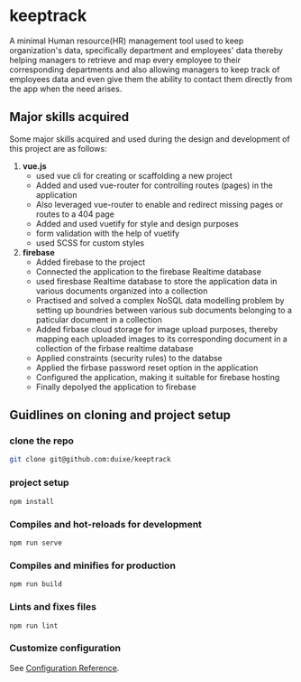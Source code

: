 # keeptrack

A minimal Human resource(HR) management tool used to keep organization's data, specifically department and employees' data thereby helping managers to retrieve and  map every employee to their corresponding departments and also allowing managers to keep track of employees data and even give them the ability to contact them directly from the app when the need arises.

## Major skills acquired

Some major skills acquired and used during the design and development of this project are as follows:

1. __vue.js__
    - used vue cli for creating or scaffolding a new project
    - Added and used vue-router for controlling routes (pages) in the application
    - Also leveraged vue-router to enable and redirect missing pages or routes to a 404 page
    - Added and used vuetify for style and design purposes
    - form validation with the help of vuetify
    - used SCSS for custom styles
2. __firebase__
    - Added firebase to the project
    - Connected the application to the firebase Realtime database
    - used firesbase Realtime database to store the application data in various documents organized into a collection
    - Practised and solved a complex NoSQL data modelling problem by setting up boundries between various sub documents belonging to a paticular document in a collection
    - Added firbase cloud storage for image upload purposes, thereby mapping each uploaded images to its corresponding document in a collection of the firbase realtime database
    - Applied constraints (security rules) to the databse
    - Applied the firbase password reset option in the application
    - Configured the application, making it suitable for firebase hosting
    - Finally depolyed the application to firebase

## Guidlines on cloning and project setup

### clone the repo

```bash
git clone git@github.com:duixe/keeptrack
```

### project setup

```
npm install
```

### Compiles and hot-reloads for development

```
npm run serve
```

### Compiles and minifies for production

```
npm run build
```

### Lints and fixes files

```
npm run lint
```

### Customize configuration

See [Configuration Reference](https://cli.vuejs.org/config/).
